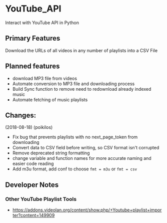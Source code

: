 # YouTube_API

Interact with YouTube API in Python

## Primary Features
Download the URLs of all videos in any number of playlists into a CSV File

## Planned features
* download MP3 file from videos
* Automate conversion to MP3 file and downloading process
* Build Sync function to remove need to redownload already indexed music
* Automate fetching of music playlists

## Changes:
(2018-08-18)
(poikilos)
* Fix bug that prevents playlists with no next_page_token from downloading
* Convert data to CSV field before writing, so CSV format isn't corrupted
* Remove deprecated string formatting
* change variable and function names for more accurate naming and easier code reading
* Add m3u format, add conf to choose `fmt = m3u` or `fmt = csv`

## Developer Notes
### Other YouTube Playlist Tools
* https://addons.videolan.org/content/show.php/+Youtube+playlist+importer?content=149909
